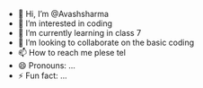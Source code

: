 - 👋 Hi, I’m @Avashsharma  
- 👀 I’m interested in coding
- 🌱 I’m currently learning in class 7
- 💞️ I’m looking to collaborate on the basic coding
- 📫 How to reach me plese tel 
- 😄 Pronouns: ...
- ⚡ Fun fact: ...

<!---
Avashsharma/Avashsharma is a ✨ special ✨ repository because its `README.md` (this file) appears on your GitHub profile.
You can click the Preview link to take a look at your changes.
--->
